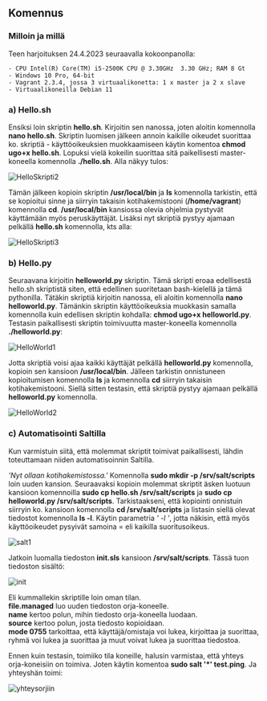 ## Komennus  

### Milloin ja millä
Teen harjoituksen 24.4.2023 seuraavalla kokoonpanolla:  
```
- CPU Intel(R) Core(TM) i5-2500K CPU @ 3.30GHz  3.30 GHz; RAM 8 Gt  
- Windows 10 Pro, 64-bit  
- Vagrant 2.3.4, jossa 3 virtuaalikonetta: 1 x master ja 2 x slave  
- Virtuaalikoneilla Debian 11  
```  

### a) Hello.sh  
Ensiksi loin skriptin **hello.sh**. Kirjoitin sen nanossa, joten aloitin komennolla **nano hello.sh**. Skriptin luomisen jälkeen annoin kaikille oikeudet suorittaa ko. skriptiä - käyttöoikeuksien muokkaamiseen käytin komentoa **chmod ugo+x hello.sh**. Lopuksi vielä kokeilin suorittaa sitä paikellisesti master-koneella komennolla **./hello.sh**. Alla näkyy tulos:  

![HelloSkripti2](https://user-images.githubusercontent.com/78509164/233947746-f9daa704-280c-4e93-b6f8-8bd9caaaf794.png)  

Tämän jälkeen kopioin skriptin **/usr/local/bin** ja **ls** komennolla tarkistin, että se kopioitui sinne ja siirryin takaisin kotihakemistooni (**/home/vagrant**) komennolla **cd**. **/usr/local/bin** kansiossa olevia ohjelmia pystyvät käyttämään myös peruskäyttäjät. Lisäksi nyt skriptiä pystyy ajamaan pelkällä **hello.sh** komennolla, kts alla:  

![HelloSkripti3](https://user-images.githubusercontent.com/78509164/233963255-72a1c91a-bb3e-4d33-b9cd-7a73539f6a17.png)  

### b) Hello.py  

Seuraavana kirjoitin **helloworld.py** skriptin. Tämä skripti eroaa edellisestä hello.sh skriptistä siten, että edellinen suoritetaan bash-kielellä ja tämä pythonilla. Tätäkin skriptiä kirjoitin nanossa, eli aloitin komennolla **nano helloworld.py**. Tämänkin skriptin käyttöoikeuksia muokkasin samalla komennolla kuin edellisen skriptin kohdalla: **chmod ugo+x helloworld.py**. Testasin paikallisesti skriptin toimivuutta master-koneella komennolla **./helloworld.py**:  

![HelloWorld1](https://user-images.githubusercontent.com/78509164/233968599-7a447b81-24aa-43c7-848a-9a7c8e6ca0fe.png)  

Jotta skriptiä voisi ajaa kaikki käyttäjät pelkällä **helloworld.py** komennolla, kopioin sen kansioon **/usr/local/bin**. Jälleen tarkistin onnistuneen kopioitumisen komennolla **ls** ja komennolla **cd** siirryin takaisin kotihakemistooni. Siellä sitten testasin, että skriptiä pystyy ajamaan pelkällä **helloworld.py** komennolla.

![HelloWorld2](https://user-images.githubusercontent.com/78509164/233971418-fa0275a6-d9a5-4755-8312-02eca30625e7.png)  

### c) Automatisointi Saltilla  

Kun varmistuin siitä, että molemmat skriptit toimivat paikallisesti, lähdin toteuttamaan niiden automatisoinnin Saltilla.  

*'Nyt ollaan kotihakemistossa.'* Komennolla **sudo mkdir -p /srv/salt/scripts** loin uuden kansion. Seuraavaksi kopioin molemmat skriptit äsken luotuun kansioon komennoilla **sudo cp hello.sh /srv/salt/scripts** ja **sudo cp helloworld.py /srv/salt/scripts**. Tarkistaakseni, että kopiointi onnistuin siirryin ko. kansioon komennolla **cd /srv/salt/scripts** ja listasin siellä olevat tiedostot komennolla **ls -l**. Käytin parametria *' -l '*, jotta näkisin, että myös käyttöoikeudet pysyivät samoina = eli kaikilla suoritusoikeus.  

![salt1](https://user-images.githubusercontent.com/78509164/233979624-50022db2-5538-462f-80a5-645ee9462232.png)  

Jatkoin luomalla tiedoston **init.sls** kansioon **/srv/salt/scripts**. Tässä tuon tiedoston sisältö:  

![init](https://user-images.githubusercontent.com/78509164/233987653-090ea11f-ef48-43ce-90a9-f6b79345b79d.png)  

Eli kummallekin skriptille loin oman tilan.  
**file.managed** luo uuden tiedoston orja-koneelle.  
**name** kertoo polun, mihin tiedosto orja-koneella luodaan.  
**source** kertoo polun, josta tiedosto kopioidaan.  
**mode 0755** tarkoittaa, että käyttäjä/omistaja voi lukea, kirjoittaa ja suorittaa, ryhmä voi lukea ja suorittaa ja muut voivat lukea ja suorittaa tiedostoa.  

Ennen kuin testasin, toimiiko tila koneille, halusin varmistaa, että yhteys orja-koneisiin on toimiva. Joten käytin komentoa **sudo salt '*' test.ping**. Ja yhteyshän toimi:  

![yhteysorjiin](https://user-images.githubusercontent.com/78509164/233974301-6dbdc2fc-060f-47f2-b372-f43ada59a0cb.png)  







